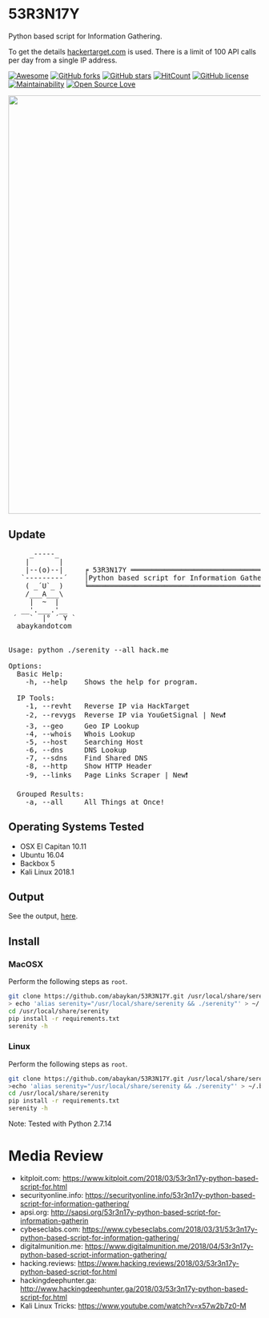 # 53R3N17Y

Python based script for Information Gathering.

To get the details [hackertarget.com](hackertarget.com) is used. There is a limit of 100 API calls per day from a single IP address. 

[![Awesome](https://awesome.re/badge.svg)](https://awesome.re)
[![GitHub forks](https://img.shields.io/github/forks/abaykan/53R3N17Y.svg)](https://github.com/abaykan/53R3N17Y/network)
[![GitHub stars](https://img.shields.io/github/stars/abaykan/53R3N17Y.svg)](https://github.com/abaykan/53R3N17Y/stargazers)
[![HitCount](http://hits.dwyl.io/abaykan/53R3N17Y.svg)](http://hits.dwyl.io/abaykan/53R3N17Y)
[![GitHub license](https://img.shields.io/github/license/abaykan/53R3N17Y.svg)](https://github.com/abaykan/53R3N17Y/blob/master/LICENSE)
[![Maintainability](https://api.codeclimate.com/v1/badges/819193013f43f28ad73e/maintainability)](https://codeclimate.com/github/abaykan/53R3N17Y/maintainability)
[![Open Source Love](https://badges.frapsoft.com/os/v1/open-source.svg?v=103)](https://github.com/ellerbrock/open-source-badges/)

<a href="https://asciinema.org/a/176391"><img src="https://asciinema.org/a/176391.png" width="836"/></a>

## Update
<pre>
     _-----_
    |       |    
    |--(o)--|     ╒ 53R3N17Y ════════════════════════════════════╕
   `---------´    │Python based script for Information Gathering.│
    ( _´U`_ )     ╘══════════════════════════════════════════════╛ 
    /___A___\     
     |  ~  |
   __'.___.'__
 ´   `  |° ´ Y `
  abaykandotcom


Usage: python ./serenity --all hack.me

Options:
  Basic Help:
    -h, --help    Shows the help for program.

  IP Tools:
    -1, --revht   Reverse IP via HackTarget
    -2, --revygs  Reverse IP via YouGetSignal | New❗️
    -3, --geo     Geo IP Lookup
    -4, --whois   Whois Lookup
    -5, --host    Searching Host
    -6, --dns     DNS Lookup
    -7, --sdns    Find Shared DNS
    -8, --http    Show HTTP Header
    -9, --links   Page Links Scraper | New❗️

  Grouped Results:
    -a, --all     All Things at Once!
</pre>
## Operating Systems Tested
- OSX El Capitan 10.11
- Ubuntu 16.04
- Backbox 5
- Kali Linux 2018.1

## Output
See the output, <a href="https://gist.githubusercontent.com/abaykan/921fe6b643a2bbcbd32d6e14f1678e6d/raw/1b4aba81d775694c941e60a2503b4c1ce2d2fb20/53R3N17Y.txt">here</a>.

## Install
### MacOSX

Perform the following steps as `root`.

```bash
git clone https://github.com/abaykan/53R3N17Y.git /usr/local/share/serenity
> echo 'alias serenity="/usr/local/share/serenity && ./serenity"' > ~/.zshrc
cd /usr/local/share/serenity
pip install -r requirements.txt
serenity -h
```

### Linux

Perform the following steps as `root`.

```bash
git clone https://github.com/abaykan/53R3N17Y.git /usr/local/share/serenity
>echo 'alias serenity="/usr/local/share/serenity && ./serenity"' > ~/.bashrc
cd /usr/local/share/serenity
pip install -r requirements.txt
serenity -h
```
  
Note: Tested with Python 2.7.14

# Media Review
- kitploit.com: <a href="https://www.kitploit.com/2018/03/53r3n17y-python-based-script-for.html">https://www.kitploit.com/2018/03/53r3n17y-python-based-script-for.html</a><br>
- securityonline.info: <a href="https://securityonline.info/53r3n17y-python-based-script-for-information-gathering/">https://securityonline.info/53r3n17y-python-based-script-for-information-gathering/</a><br>
- apsi.org: <a href="http://sapsi.org/53r3n17y-python-based-script-for-information-gathering/">http://sapsi.org/53r3n17y-python-based-script-for-information-gatherin</a><br>
- cybeseclabs.com: <a href="https://www.cybeseclabs.com/2018/03/31/53r3n17y-python-based-script-for-information-gathering/">https://www.cybeseclabs.com/2018/03/31/53r3n17y-python-based-script-for-information-gathering/</a><br>
- digitalmunition.me: <a href="https://www.digitalmunition.me/2018/04/53r3n17y-python-based-script-information-gathering/">https://www.digitalmunition.me/2018/04/53r3n17y-python-based-script-information-gathering/</a><br>
- hacking.reviews: <a href="https://www.hacking.reviews/2018/03/53r3n17y-python-based-script-for.html">https://www.hacking.reviews/2018/03/53r3n17y-python-based-script-for.html</a>
- hackingdeephunter.ga: <a href="http://www.hackingdeephunter.ga/2018/03/53r3n17y-python-based-script-for.html">http://www.hackingdeephunter.ga/2018/03/53r3n17y-python-based-script-for.html</a><br>
- Kali Linux Tricks: <a href="https://www.youtube.com/watch?v=x57w2b7z0-M">https://www.youtube.com/watch?v=x57w2b7z0-M</a>
